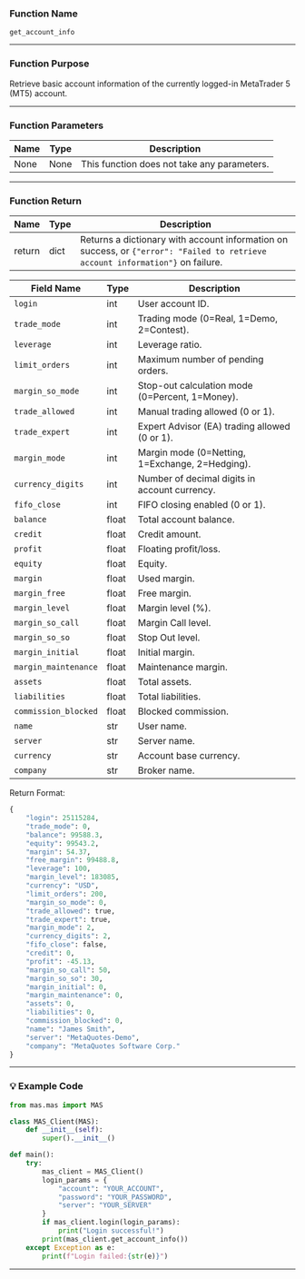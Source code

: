 ### Function Name

`get_account_info`

---

### Function Purpose

Retrieve basic account information of the currently logged-in MetaTrader 5 (MT5) account.

---

### Function Parameters

| Name | Type | Description |
|------|------|-------------|
| None | None | This function does not take any parameters. |

---

### Function Return

| Name   | Type | Description |
|--------|------|-------------|
| return | dict | Returns a dictionary with account information on success, or `{"error": "Failed to retrieve account information"}` on failure. |

| Field Name            | Type  | Description |
|-----------------------|-------|-------------|
| `login`               | int   | User account ID. |
| `trade_mode`          | int   | Trading mode (0=Real, 1=Demo, 2=Contest). |
| `leverage`            | int   | Leverage ratio. |
| `limit_orders`        | int   | Maximum number of pending orders. |
| `margin_so_mode`      | int   | Stop-out calculation mode (0=Percent, 1=Money). |
| `trade_allowed`       | int   | Manual trading allowed (0 or 1). |
| `trade_expert`        | int   | Expert Advisor (EA) trading allowed (0 or 1). |
| `margin_mode`         | int   | Margin mode (0=Netting, 1=Exchange, 2=Hedging). |
| `currency_digits`     | int   | Number of decimal digits in account currency. |
| `fifo_close`          | int   | FIFO closing enabled (0 or 1). |
| `balance`             | float | Total account balance. |
| `credit`              | float | Credit amount. |
| `profit`              | float | Floating profit/loss. |
| `equity`              | float | Equity. |
| `margin`              | float | Used margin. |
| `margin_free`         | float | Free margin. |
| `margin_level`        | float | Margin level (%). |
| `margin_so_call`      | float | Margin Call level. |
| `margin_so_so`        | float | Stop Out level. |
| `margin_initial`      | float | Initial margin. |
| `margin_maintenance`  | float | Maintenance margin. |
| `assets`              | float | Total assets. |
| `liabilities`         | float | Total liabilities. |
| `commission_blocked`  | float | Blocked commission. |
| `name`                | str   | User name. |
| `server`              | str   | Server name. |
| `currency`            | str   | Account base currency. |
| `company`             | str   | Broker name. |


Return Format:
```python
{
    "login": 25115284,
    "trade_mode": 0,
    "balance": 99588.3,
    "equity": 99543.2,
    "margin": 54.37,
    "free_margin": 99488.8,
    "leverage": 100,
    "margin_level": 183085,
    "currency": "USD",
    "limit_orders": 200,
    "margin_so_mode": 0,
    "trade_allowed": true,
    "trade_expert": true,
    "margin_mode": 2,
    "currency_digits": 2,
    "fifo_close": false,
    "credit": 0,
    "profit": -45.13,
    "margin_so_call": 50,
    "margin_so_so": 30,
    "margin_initial": 0,
    "margin_maintenance": 0,
    "assets": 0,
    "liabilities": 0,
    "commission_blocked": 0,
    "name": "James Smith",
    "server": "MetaQuotes-Demo",
    "company": "MetaQuotes Software Corp."
}
```

---

### 💡 Example Code

```python
from mas.mas import MAS

class MAS_Client(MAS):
    def __init__(self):
        super().__init__()

def main():
    try:
        mas_client = MAS_Client()
        login_params = {
            "account": "YOUR_ACCOUNT",
            "password": "YOUR_PASSWORD",
            "server": "YOUR_SERVER"
        }
        if mas_client.login(login_params):
            print("Login successful!")
        print(mas_client.get_account_info())
    except Exception as e:
        print(f"Login failed:{str(e)}")
```
---
